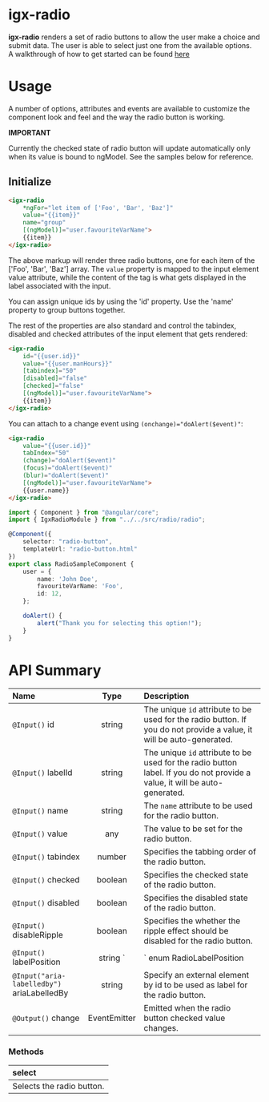 # igx-radio

**igx-radio** renders a set of radio buttons to allow the user make a choice and submit data. The user is able to select just one from the available options.  
A walkthrough of how to get started can be found [here](https://www.infragistics.com/products/ignite-ui-angular/angular/components/radio_button.html)

# Usage

A number of options, attributes and events are available to customize the component look and feel and the way the radio button is working.

__IMPORTANT__

Currently the checked state of radio button will update automatically only when its value is bound to ngModel. See the samples below for reference.

## Initialize
```html
<igx-radio
    *ngFor="let item of ['Foo', 'Bar', 'Baz']"
    value="{{item}}"
    name="group"
    [(ngModel)]="user.favouriteVarName">
    {{item}}
</igx-radio>
```

The above markup will render three radio buttons, one for each item of the ['Foo', 'Bar', 'Baz'] array. The `value` property is mapped to the input element value attribute, while the content of the <igx-radio> tag is what gets displayed in the label associated with the input.

You can assign unique ids by using the 'id' property. Use the 'name' property to group buttons together.

The rest of the properties are also standard and control the tabindex, disabled and checked attributes of the input element that gets rendered:
```html
<igx-radio
    id="{{user.id}}"
    value="{{user.manHours}}"
    [tabindex]="50"
    [disabled]="false"
    [checked]="false"
    [(ngModel)]="user.favouriteVarName">
    {{item}}
</igx-radio>
```

You can attach to a change event using `(onchange)="doAlert($event)"`:

```html
<igx-radio
	value="{{user.id}}"
	tabIndex="50"
	(change)="doAlert($event)"
	(focus)="doAlert($event)"
	(blur)="doAlert($event)"
	[(ngModel)]="user.favouriteVarName">
	{{user.name}}
</igx-radio>
```

```typescript
import { Component } from "@angular/core";
import { IgxRadioModule } from "../../src/radio/radio";

@Component({
    selector: "radio-button",
    templateUrl: "radio-button.html"
})
export class RadioSampleComponent {
    user = {
        name: 'John Doe',
        favouriteVarName: 'Foo',
        id: 12,
    };

    doAlert() {
        alert("Thank you for selecting this option!");
    }
}
```

# API Summary
| Name   |      Type      |  Description |
|:----------|:-------------:|:------|
| `@Input()` id |    string   | The unique `id` attribute to be used for the radio button. If you do not provide a value, it will be auto-generated. |
| `@Input()` labelId |    string   | The unique `id` attribute to be used for the radio button label. If you do not provide a value, it will be auto-generated. |
| `@Input()` name |  string | The `name` attribute to be used for the radio button. |
| `@Input()` value | any | The value to be set for the radio button. |
| `@Input()` tabindex | number | Specifies the tabbing order of the radio button. |
| `@Input()` checked | boolean | Specifies the checked state of the radio button. |
| `@Input()` disabled | boolean | Specifies the disabled state of the radio button. |
| `@Input()` disableRipple | boolean | Specifies the whether the ripple effect should be disabled for the radio button. |
| `@Input()` labelPosition | string `|` enum RadioLabelPosition | Specifies the position of the text label relative to the radio button element. Possible values are "before" and "after". |
| `@Input("aria-labelledby")` ariaLabelledBy | string | Specify an external element by id to be used as label for the radio button. |
| `@Output()` change | EventEmitter<IChangeRadioEventArgs> | Emitted when the radio button checked value changes. |

### Methods

| select |
|:----------|
| Selects the radio button. |
